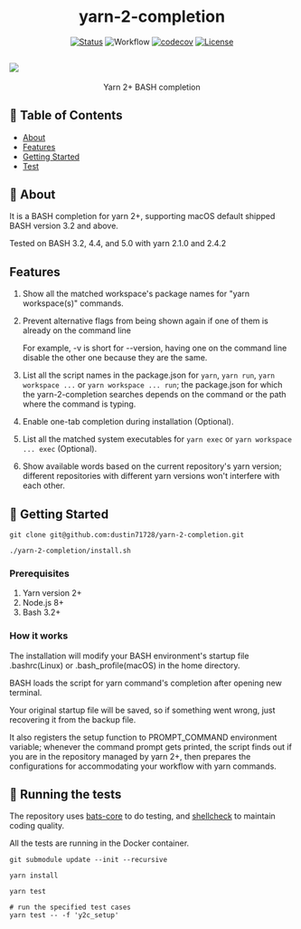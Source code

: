<h1 align="center">yarn-2-completion</h1>

<div align="center">

[![Status](https://img.shields.io/badge/status-active-success.svg)](https://img.shields.io/github/workflow/status/dustin71728/yarn-2-completion/default)
![Workflow](https://github.com/dustin71728/yarn-2-completion/actions/workflows/default.yaml/badge.svg)
[![codecov](https://codecov.io/gh/dustin71728/yarn-2-completion/branch/main/graph/badge.svg?token=JH0PRFL7MM)](https://codecov.io/gh/dustin71728/yarn-2-completion)
[![License](https://img.shields.io/badge/license-MIT-blue.svg)](/LICENSE)

</div>

## <a href="https://asciinema.org/a/7ySv9iquGuNtd7572NCrWF9P9" target="_blank"><img src="https://asciinema.org/a/7ySv9iquGuNtd7572NCrWF9P9.svg" /></a>

<p align="center"> Yarn 2+ BASH completion
    <br> 
</p>

## 📝 Table of Contents

- [About](#about)
- [Features](#features)
- [Getting Started](#getting_started)
- [Test](#tests)

## 🧐 About <a name = "about"></a>

It is a BASH completion for yarn 2+, supporting macOS default shipped BASH version 3.2 and above.

Tested on BASH 3.2, 4.4, and 5.0 with yarn 2.1.0 and 2.4.2

## Features <a name = "features"></a>

1. Show all the matched workspace's package names for "yarn workspace(s)" commands.

2. Prevent alternative flags from being shown again if one of them is already on the command line

   For example, -v is short for --version, having one on the command line disable the other one because
   they are the same.

3. List all the script names in the package.json for `yarn`, `yarn run`, `yarn workspace ...` or `yarn workspace ... run`; the package.json for which the yarn-2-completion searches depends on the command or the path where the command is typing.

4. Enable one-tab completion during installation (Optional).

5. List all the matched system executables for `yarn exec` or `yarn workspace ... exec` (Optional).

6. Show available words based on the current repository's yarn version; different repositories with different yarn versions won't interfere with each other.

## 🏁 Getting Started <a name = "getting_started"></a>

```
git clone git@github.com:dustin71728/yarn-2-completion.git

./yarn-2-completion/install.sh
```

### Prerequisites

1. Yarn version 2+
2. Node.js 8+
3. Bash 3.2+

### How it works

The installation will modify your BASH environment's startup file .bashrc(Linux) or .bash_profile(macOS) in the home directory.

BASH loads the script for yarn command's completion after opening new terminal.

Your original startup file will be saved, so if something went wrong, just recovering it from the backup file.

It also registers the setup function to PROMPT_COMMAND environment variable; whenever the command prompt gets printed, the script finds out if you are in the repository managed by yarn 2+, then prepares the configurations for accommodating your workflow with yarn commands.

## 🔧 Running the tests <a name = "tests"></a>

The repository uses [bats-core](https://github.com/bats-core/bats-core) to do testing, and [shellcheck](https://github.com/koalaman/shellcheck) to maintain coding quality.

All the tests are running in the Docker container.

```
git submodule update --init --recursive

yarn install

yarn test

# run the specified test cases
yarn test -- -f 'y2c_setup'
```
